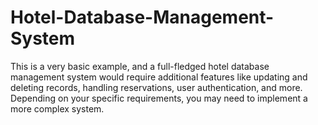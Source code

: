 # Hotel-Database-Management-System
This is a very basic example, and a full-fledged hotel database management system would require additional features like updating and deleting records, handling reservations, user authentication, and more. Depending on your specific requirements, you may need to implement a more complex system.
